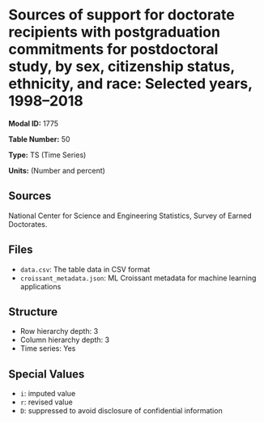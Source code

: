 # Sources of support for doctorate recipients with postgraduation commitments for postdoctoral study, by sex, citizenship status, ethnicity, and race: Selected years, 1998&#8211;2018

**Modal ID:** 1775

**Table Number:** 50

**Type:** TS (Time Series)

**Units:** (Number and percent)

## Sources

National Center for Science and Engineering Statistics, Survey of Earned Doctorates.

## Files

- `data.csv`: The table data in CSV format
- `croissant_metadata.json`: ML Croissant metadata for machine learning applications

## Structure

- Row hierarchy depth: 3
- Column hierarchy depth: 3
- Time series: Yes

## Special Values

- `i`: imputed value
- `r`: revised value
- `D`: suppressed to avoid disclosure of confidential information
